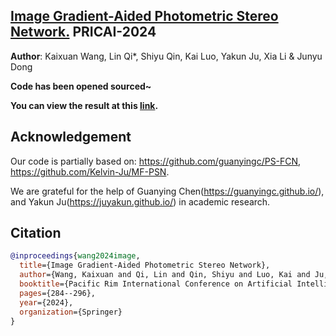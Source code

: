 ## [Image Gradient-Aided Photometric Stereo Network.](https://link.springer.com/chapter/10.1007/978-981-96-0122-6_25) PRICAI-2024


**Author**: Kaixuan Wang, Lin Qi*, Shiyu Qin, Kai Luo, Yakun Ju, Xia Li & Junyu Dong 

**Code has been opened sourced~**

**You can view the result at this [link](https://github.com/oucmagpie/IGA-PSN/tree/main/results).**

## Acknowledgement
Our code is partially based on: https://github.com/guanyingc/PS-FCN, https://github.com/Kelvin-Ju/MF-PSN. 

We are grateful for the help of Guanying Chen(https://guanyingc.github.io/), and Yakun Ju(https://juyakun.github.io/) in academic research.

## Citation
```bibtex
@inproceedings{wang2024image,
  title={Image Gradient-Aided Photometric Stereo Network},
  author={Wang, Kaixuan and Qi, Lin and Qin, Shiyu and Luo, Kai and Ju, Yakun and Li, Xia and Dong, Junyu},
  booktitle={Pacific Rim International Conference on Artificial Intelligence},
  pages={284--296},
  year={2024},
  organization={Springer}
}
```
